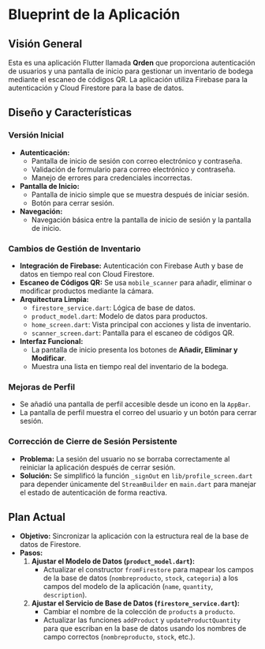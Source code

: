 # Blueprint de la Aplicación

## Visión General

Esta es una aplicación Flutter llamada **Qrden** que proporciona autenticación de usuarios y una pantalla de inicio para gestionar un inventario de bodega mediante el escaneo de códigos QR. La aplicación utiliza Firebase para la autenticación y Cloud Firestore para la base de datos.

## Diseño y Características

### Versión Inicial

*   **Autenticación:**
    *   Pantalla de inicio de sesión con correo electrónico y contraseña.
    *   Validación de formulario para correo electrónico y contraseña.
    *   Manejo de errores para credenciales incorrectas.
*   **Pantalla de Inicio:**
    *   Pantalla de inicio simple que se muestra después de iniciar sesión.
    *   Botón para cerrar sesión.
*   **Navegación:**
    *   Navegación básica entre la pantalla de inicio de sesión y la pantalla de inicio.

### Cambios de Gestión de Inventario

*   **Integración de Firebase:** Autenticación con Firebase Auth y base de datos en tiempo real con Cloud Firestore.
*   **Escaneo de Códigos QR:** Se usa `mobile_scanner` para añadir, eliminar o modificar productos mediante la cámara.
*   **Arquitectura Limpia:**
    *   `firestore_service.dart`: Lógica de base de datos.
    *   `product_model.dart`: Modelo de datos para productos.
    *   `home_screen.dart`: Vista principal con acciones y lista de inventario.
    *   `scanner_screen.dart`: Pantalla para el escaneo de códigos QR.
*   **Interfaz Funcional:**
    *   La pantalla de inicio presenta los botones de **Añadir, Eliminar y Modificar**.
    *   Muestra una lista en tiempo real del inventario de la bodega.

### Mejoras de Perfil
*   Se añadió una pantalla de perfil accesible desde un icono en la `AppBar`.
*   La pantalla de perfil muestra el correo del usuario y un botón para cerrar sesión.

### Corrección de Cierre de Sesión Persistente

*   **Problema:** La sesión del usuario no se borraba correctamente al reiniciar la aplicación después de cerrar sesión.
*   **Solución:** Se simplificó la función `_signOut` en `lib/profile_screen.dart` para depender únicamente del `StreamBuilder` en `main.dart` para manejar el estado de autenticación de forma reactiva.

## Plan Actual

*   **Objetivo:** Sincronizar la aplicación con la estructura real de la base de datos de Firestore.
*   **Pasos:**
    1.  **Ajustar el Modelo de Datos (`product_model.dart`):**
        *   Actualizar el constructor `fromFirestore` para mapear los campos de la base de datos (`nombreproducto`, `stock`, `categoria`) a los campos del modelo de la aplicación (`name`, `quantity`, `description`).
    2.  **Ajustar el Servicio de Base de Datos (`firestore_service.dart`):**
        *   Cambiar el nombre de la colección de `products` a `producto`.
        *   Actualizar las funciones `addProduct` y `updateProductQuantity` para que escriban en la base de datos usando los nombres de campo correctos (`nombreproducto`, `stock`, etc.).
